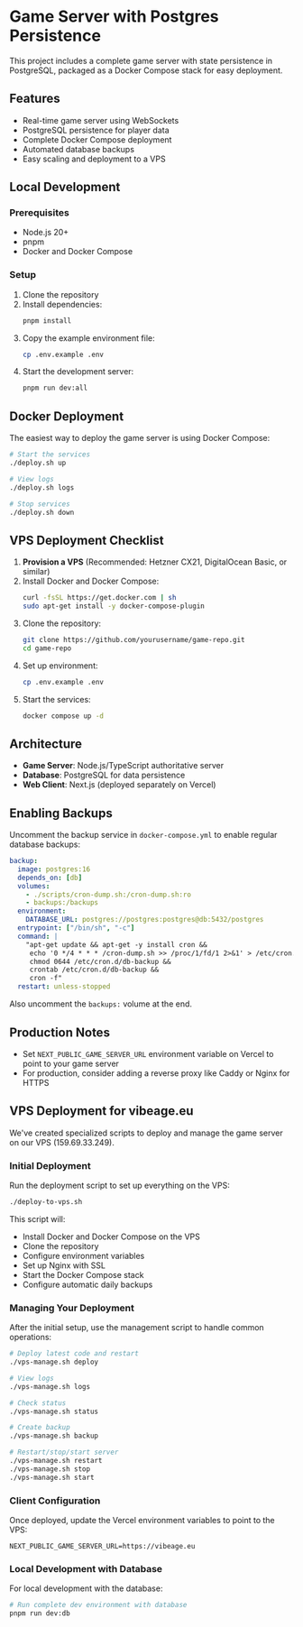 # Game Server with Postgres Persistence

This project includes a complete game server with state persistence in PostgreSQL, packaged as a Docker Compose stack for easy deployment.

## Features

- Real-time game server using WebSockets
- PostgreSQL persistence for player data
- Complete Docker Compose deployment
- Automated database backups
- Easy scaling and deployment to a VPS

## Local Development

### Prerequisites

- Node.js 20+
- pnpm
- Docker and Docker Compose

### Setup

1. Clone the repository
2. Install dependencies:
   ```bash
   pnpm install
   ```
3. Copy the example environment file:
   ```bash
   cp .env.example .env
   ```
4. Start the development server:
   ```bash
   pnpm run dev:all
   ```

## Docker Deployment

The easiest way to deploy the game server is using Docker Compose:

```bash
# Start the services
./deploy.sh up

# View logs
./deploy.sh logs

# Stop services
./deploy.sh down
```

## VPS Deployment Checklist

1. **Provision a VPS** (Recommended: Hetzner CX21, DigitalOcean Basic, or similar)
2. Install Docker and Docker Compose:
   ```bash
   curl -fsSL https://get.docker.com | sh
   sudo apt-get install -y docker-compose-plugin
   ```
3. Clone the repository:
   ```bash
   git clone https://github.com/yourusername/game-repo.git
   cd game-repo
   ```
4. Set up environment:
   ```bash
   cp .env.example .env
   ```
5. Start the services:
   ```bash
   docker compose up -d
   ```

## Architecture

- **Game Server**: Node.js/TypeScript authoritative server
- **Database**: PostgreSQL for data persistence
- **Web Client**: Next.js (deployed separately on Vercel)

## Enabling Backups

Uncomment the backup service in `docker-compose.yml` to enable regular database backups:

```yaml
backup:
  image: postgres:16
  depends_on: [db]
  volumes:
    - ./scripts/cron-dump.sh:/cron-dump.sh:ro
    - backups:/backups
  environment:
    DATABASE_URL: postgres://postgres:postgres@db:5432/postgres
  entrypoint: ["/bin/sh", "-c"]
  command: |
    "apt-get update && apt-get -y install cron && 
     echo '0 */4 * * * /cron-dump.sh >> /proc/1/fd/1 2>&1' > /etc/cron.d/db-backup && 
     chmod 0644 /etc/cron.d/db-backup && 
     crontab /etc/cron.d/db-backup && 
     cron -f"
  restart: unless-stopped
```

Also uncomment the `backups:` volume at the end.

## Production Notes

- Set `NEXT_PUBLIC_GAME_SERVER_URL` environment variable on Vercel to point to your game server
- For production, consider adding a reverse proxy like Caddy or Nginx for HTTPS

## VPS Deployment for vibeage.eu

We've created specialized scripts to deploy and manage the game server on our VPS (159.69.33.249).

### Initial Deployment

Run the deployment script to set up everything on the VPS:

```bash
./deploy-to-vps.sh
```

This script will:
- Install Docker and Docker Compose on the VPS
- Clone the repository
- Configure environment variables
- Set up Nginx with SSL
- Start the Docker Compose stack
- Configure automatic daily backups

### Managing Your Deployment

After the initial setup, use the management script to handle common operations:

```bash
# Deploy latest code and restart
./vps-manage.sh deploy

# View logs
./vps-manage.sh logs

# Check status
./vps-manage.sh status

# Create backup
./vps-manage.sh backup

# Restart/stop/start server
./vps-manage.sh restart
./vps-manage.sh stop
./vps-manage.sh start
```

### Client Configuration

Once deployed, update the Vercel environment variables to point to the VPS:

```
NEXT_PUBLIC_GAME_SERVER_URL=https://vibeage.eu
```

### Local Development with Database

For local development with the database:

```bash
# Run complete dev environment with database
pnpm run dev:db
```
